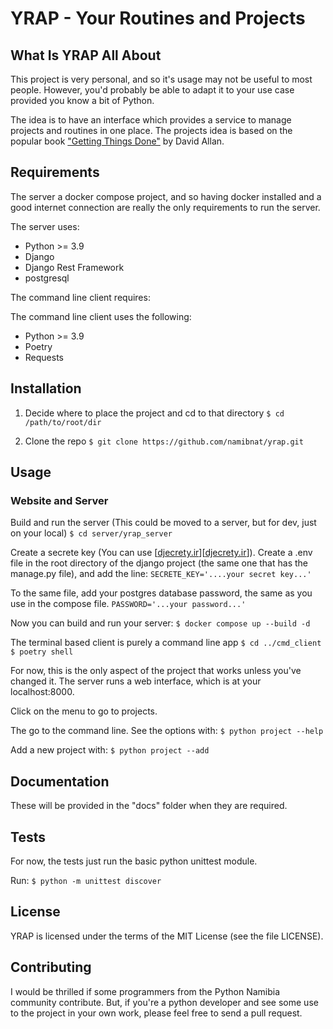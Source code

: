 # YRAP - Your Routines and Projects

## What Is YRAP All About

This project is very personal, and so it's usage may not be useful to most people.  However,
you'd probably be able to adapt it to your use case provided you know a bit of Python.

The idea is to have an interface which provides a service to manage projects and routines
in one place.  The projects idea is based on the popular book ["Getting Things Done"][GTD] by
David Allan.


## Requirements

The server a docker compose project, and so having docker installed and a good
internet connection are really the only requirements to run the server.

The server uses:
- Python >= 3.9
- Django
- Django Rest Framework
- postgresql

The command line client requires:

The command line client uses the following:
- Python >= 3.9
- Poetry
- Requests


## Installation

1. Decide where to place the project and cd to that directory
    `$ cd /path/to/root/dir`

2. Clone the repo
    `$ git clone https://github.com/namibnat/yrap.git`



## Usage

### Website and Server


Build and run the server (This could be moved to a server, but for dev, just on your local)
    `$ cd server/yrap_server`

Create a secrete key (You can use [[djecrety.ir]][[djecrety.ir]]).  Create a .env file
in the root directory of the django project (the same one that has the manage.py file), and
add the line:
    `SECRETE_KEY='....your secret key...'`

To the same file, add your postgres database password, the same as you use in the compose file.
    `PASSWORD='...your password...'`

Now you can build and run your server:
    `$ docker compose up --build -d`

The terminal based client is purely a command line app
    `$ cd ../cmd_client`
    `$ poetry shell`

For now, this is the only aspect of the project that works unless you've changed it.
The server runs a web interface, which is at your localhost:8000.

Click on the menu to go to projects.

The go to the command line.  See the options with:
    `$ python project --help`

Add a new project with:
    `$ python project --add`


## Documentation

These will be provided in the "docs" folder when they are required.


## Tests

For now, the tests just run the basic python unittest module.

Run:
`$ python -m unittest discover`


## License

YRAP is licensed under the terms of the MIT License (see the file LICENSE).


## Contributing

I would be thrilled if some programmers from the Python Namibia community contribute.  But, if you're
a python developer and see some use to the project in your own work, please feel free to send a pull request.


[GTD]: https://gettingthingsdone.com/
[djecrety.ir]: https://djecrety.ir/